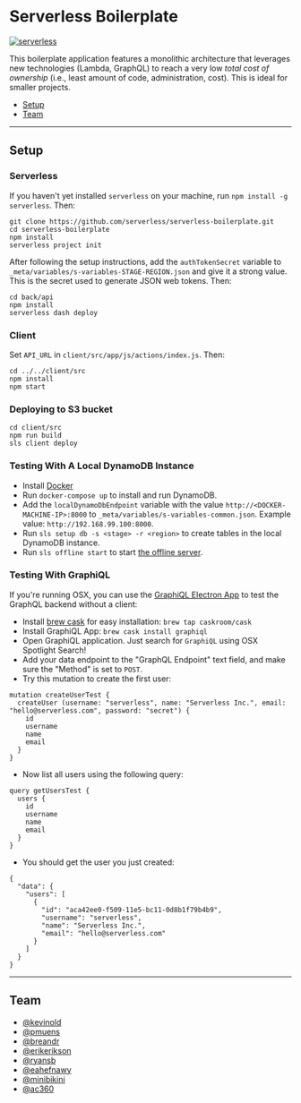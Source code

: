 # Serverless Boilerplate
[![serverless](http://public.serverless.com/badges/v3.svg)](http://www.serverless.com)

This boilerplate application features a monolithic architecture that leverages new technologies (Lambda, GraphQL) to reach a very low *total cost of ownership* (i.e., least amount of code, administration, cost).  This is ideal for smaller projects.

- [Setup](#setup)
- [Team](#team)

---

## Setup

### Serverless
If you haven't yet installed `serverless` on your machine, run `npm install -g serverless`. Then:

```
git clone https://github.com/serverless/serverless-boilerplate.git
cd serverless-boilerplate
npm install
serverless project init
```

After following the setup instructions, add the `authTokenSecret` variable to `_meta/variables/s-variables-STAGE-REGION.json` and give it a strong value. This is the secret used to generate JSON web tokens. Then:

```
cd back/api
npm install
serverless dash deploy
```

### Client
Set `API_URL` in `client/src/app/js/actions/index.js`. Then:

```
cd ../../client/src
npm install
npm start
```

### Deploying to S3 bucket
```
cd client/src
npm run build
sls client deploy
```

### Testing With A Local DynamoDB Instance
- Install [Docker](https://www.docker.com/)
- Run `docker-compose up` to install and run DynamoDB.
- Add the `localDynamoDbEndpoint` variable with the value `http://<DOCKER-MACHINE-IP>:8000` to `_meta/variables/s-variables-common.json`. Example value:  `http://192.168.99.100:8000`.
- Run `sls setup db -s <stage> -r <region>` to create tables in the local DynamoDB instance.
- Run `sls offline start` to start [the offline server](https://github.com/dherault/serverless-offline).

### Testing With GraphiQL
If you're running OSX, you can use the [GraphiQL Electron App](https://github.com/skevy/graphiql-app) to test the GraphQL backend without a client:

- Install [brew cask](https://caskroom.github.io) for easy installation: `brew tap caskroom/cask`
- Install GraphiQL App: `brew cask install graphiql`
- Open GraphiQL application. Just search for `GraphiQL` using OSX Spotlight Search!
- Add your data endpoint to the "GraphQL Endpoint" text field, and make sure the "Method" is set to `POST`.
- Try this mutation to create the first user:


```
mutation createUserTest {
  createUser (username: "serverless", name: "Serverless Inc.", email: "hello@serverless.com", password: "secret") {
    id 
    username 
    name 
    email  
  }
}
```

- Now list all users using the following query:


```
query getUsersTest { 
  users {
    id
    username
    name
    email
  } 
}
```

- You should get the user you just created:


```
{
  "data": {
    "users": [
      {
        "id": "aca42ee0-f509-11e5-bc11-0d8b1f79b4b9",
        "username": "serverless",
        "name": "Serverless Inc.",
        "email": "hello@serverless.com"
      }
    ]
  }
}
```

---

## Team
* [@kevinold](https://github.com/kevinold)
* [@pmuens](https://github.com/pmuens)
* [@breandr](https://github.com/breandr)
* [@erikerikson](https://github.com/erikerikson)
* [@ryansb](https://github.com/ryansb)
* [@eahefnawy](https://github.com/eahefnawy)
* [@minibikini](https://github.com/minibikini)
* [@ac360](https://github.com/ac360)
